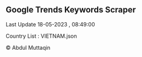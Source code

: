 

## Google Trends Keywords Scraper 
 
Last Update 18-05-2023 , 08:49:00

Country List :
VIETNAM.json



© Abdul Muttaqin 
